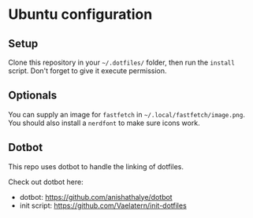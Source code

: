 Ubuntu configuration
====================

Setup
-----

Clone this repository in your `~/.dotfiles/` folder, then run the `install` script.
Don't forget to give it execute permission.

Optionals
---------

You can supply an image for `fastfetch` in `~/.local/fastfetch/image.png`.
You should also install a `nerdfont` to make sure icons work.

Dotbot
------
This repo uses dotbot to handle the linking of dotfiles.

Check out dotbot here:
- dotbot: https://github.com/anishathalye/dotbot
- init script: https://github.com/Vaelatern/init-dotfiles
